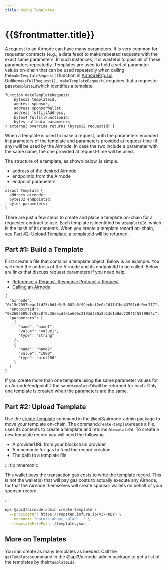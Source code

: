 ```yaml
---
title: Using Templates
---
```


# {{$frontmatter.title}}

<TocHeader />
<TOC class="table-of-contents" :include-level="[2,3]" />

<!-- TODO: 2021-11-02 wkande: Should this doc speak to creating a templateId? See the code
example ./code/create-template-id.js which may not be used anywhere in
these docs at this time. -->

A request to an Airnode can have many parameters. It is very common for
requester contracts (e.g., a data feed) to make repeated requests with the exact
same parameters. In such instances, it is wasteful to pass all of these
parameters repeatedly. Templates are used to hold a set of parameter values
on-chain that can be used repeatedly when calling
the`makeTemplateRequest()`function in
[AirnodeRrp.sol](https://github.com/api3dao/airnode/blob/v0.3/packages/airnode-protocol/contracts/rrp/AirnodeRrp.sol).
Unlike`makeFullRequest(), makeTemplateRequest()`requires that a requester
pass`templateId`which identifies a template.

```solidity
function makeTemplateRequest(
    bytes32 templateId,
    address sponsor,
    address sponsorWallet,
    address fulfillAddress,
    bytes4 fulfillFunctionId,
    bytes calldata parameters
) external override returns (bytes32 requestId) {
```

When a template is used to make a request, both the parameters encoded in
parameters of the template and parameters provided at request-time (if any) will
be used by the Airnode. In case the two include a parameter with the same name,
the one provided at request-time will be used.

The structure of a template, as shown below, is simple.

- address of the desired Airnode
- endpointId from the Airnode
- endpoint parameters

```solidity
struct Template {
  address airnode;
  bytes32 endpointId;
  bytes parameters;
}
```

There are just a few steps to create and place a template on-chain for a
requester contract to use. Each template is identified by a`templateId`, which
is the hash of its contents. When you create a template record on-chain,
[see Part #2: Upload Template](using-templates.md#part-2-upload-template), a
templateId will be returned.

<divider/>

## Part #1: Build a Template

First create a file that contains a template object. Below is an example. You
will need the address of the Airnode and its endpointId to be called. Below are
links that discuss request parameters if you need help.

- [Reference > Reqeust-Response Protocol > Request](../concepts/request.md)
- [Calling an Airnode](../grp-developers/call-an-airnode.md#request-parameters)

```
{
  "airnode": "0x15e7097beac1fd23c0d1e3f5a882a6f99ecbcf2e0c1011d1bd43707c6c0ec717",
  "endpointId": "0x2605589dfc93c8f9c35eecdfe1e666c2193df30a8b13e1e0dd72941f59f9064c",
  "parameters": [
    {
      "name": "name1",
      "value": "value1",
      "type": "string"
    },
    {
      "name": "name2",
      "value": "1000",
      "type": "uint256"
    }
  ]
}
```

If you create more than one template using the same parameter values for an
Airnode/endpointID the same`templateId`will be returned for each. Only one
template is created when the parameters are the same.

<divider/>

## Part #2: Upload Template

Use the
[create-template](https://github.com/api3dao/airnode/tree/v0.3/packages/airnode-admin#create-template)
command in the @api3/airnode-admin package to move your template on-chain. The
command`create-template`reads a file, uses its contents to create a template and
returns a`templateId`. To create a new template record you will need the
following.

- A providerURL from your blockchain provider.
- A mnemonic for gas to fund the record creation.
- The path to a template file.

::: tip mnemonic

This wallet pays the transaction gas costs to write the template record. This is
not the wallet(s) that will pay gas costs to actually execute any Airnode, for
that the Airnode themselves will create sponsor wallets on behalf of your
sponsor record.

:::

```bash
npx @api3/airnode-admin create-template \
  --providerUrl https://ropsten.infura.io/v3/<KEY> \
  --mnemonic "nature about salad..." \
  --templateFilePath ./template.json
```

<divider/>

## More on Templates

You can create as many templates as needed. Call the `getTemplates`command in
the @api3/airnode-admin package to get a list of the templates by
their`templateIds`.
